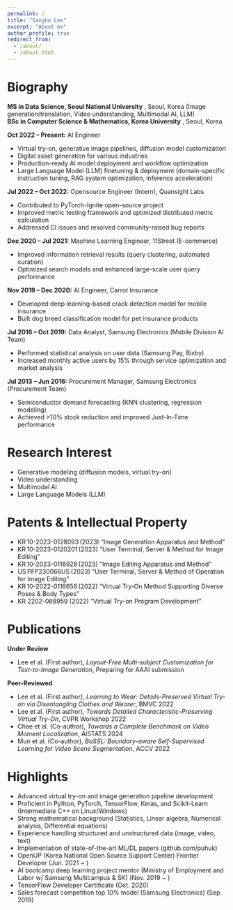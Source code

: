 ```yaml
---
permalink: /
title: "Sangho Lee"
excerpt: "About me"
author_profile: true
redirect_from: 
  - /about/
  - /about.html
---
```


Biography
======

__MS in Data Science, Seoul National University__ , Seoul, Korea 
(Image generation/translation, Video understanding, Multimodal AI, LLM)  
__BSc in Computer Science & Mathematics, Korea University__  , Seoul, Korea 


__Oct 2022 – Present:__ AI Engineer  
- Virtual try-on, generative image pipelines, diffusion model customization  
- Digital asset generation for various industries  
- Production-ready AI model deployment and workflow optimization  
- Large Language Model (LLM) finetuning & deployment (domain-specific instruction tuning, RAG system optimization, inference acceleration)

__Jul 2022 – Oct 2022:__ Opensource Engineer (Intern), Quansight Labs  
- Contributed to PyTorch-Ignite open-source project  
- Improved metric testing framework and optimized distributed metric calculation  
- Addressed CI issues and resolved community-raised bug reports  

__Dec 2020 – Jul 2021:__ Machine Learning Engineer, 11Street (E-commerce)  
- Improved information retrieval results (query clustering, automated curation)  
- Optimized search models and enhanced large-scale user query performance  

__Nov 2019 – Dec 2020:__ AI Engineer, Carrot Insurance  
- Developed deep learning-based crack detection model for mobile insurance  
- Built dog breed classification model for pet insurance products  

__Jul 2016 – Oct 2019:__ Data Analyst, Samsung Electronics (Mobile Division AI Team)  
- Performed statistical analysis on user data (Samsung Pay, Bixby)  
- Increased monthly active users by 15% through service optimization and market analysis  

__Jul 2013 – Jun 2016:__ Procurement Manager, Samsung Electronics (Procurement Team)  
- Semiconductor demand forecasting (KNN clustering, regression modeling)  
- Achieved >10% stock reduction and improved Just-In-Time performance  

Research Interest
======
- Generative modeling (diffusion models, virtual try-on)  
- Video understanding  
- Multimodal AI  
- Large Language Models (LLM)  

Patents & Intellectual Property
======
- KR 10-2023-0128093 (2023) “Image Generation Apparatus and Method”  
- KR 10-2023-0120201 (2023) “User Terminal, Server & Method for Image Editing”  
- KR 10-2023-0116928 (2023) “Image Editing Apparatus and Method”  
- US PFP230066US (2023) “User Terminal, Server & Method of Operation for Image Editing”  
- KR 10-2022-0116656 (2022) “Virtual Try‑On Method Supporting Diverse Poses & Body Types”  
- KR 2202-068959 (2022) “Virtual Try-on Program Development”  

Publications
======
**Under Review**
- Lee et al. (First author), *Layout-Free Multi-subject Customization for Text-to-Image Generation*, Preparing for AAAI submission

**Peer-Reviewed**
- Lee et al. (First author), *Learning to Wear: Details-Preserved Virtual Try-on via Disentangling Clothes and Wearer*, BMVC 2022
- Lee et al. (First author), *Towards Detailed Characteristic-Preserving Virtual Try-On*, CVPR Workshop 2022
- Chae et al. (Co-author), *Towards a Complete Benchmark on Video Moment Localization*, AISTATS 2024
- Mun et al. (Co-author), *BaSSL: Boundary-aware Self-Supervised Learning for Video Scene Segmentation*, ACCV 2022

Highlights
======
- Advanced virtual try-on and image generation pipeline development  
- Proficient in Python, PyTorch, TensorFlow, Keras, and Scikit-Learn (Intermediate C++ on Linux/Windows)  
- Strong mathematical background (Statistics, Linear algebra, Numerical analysis, Differential equations)  
- Experience handling structured and unstructured data (image, video, text)  
- Implementation of state-of-the-art ML/DL papers (github.com/puhuk)  
- OpenUP (Korea National Open Source Support Center) Frontier Developer (Jun. 2021 ~ )  
- AI bootcamp deep learning project mentor (Ministry of Employment and Labor w/ Samsung Multicampus & SK) (Nov. 2019 ~ )  
- TensorFlow Developer Certificate (Oct. 2020)  
- Sales forecast competition top 10% model (Samsung Electronics) (Sep. 2019)  
